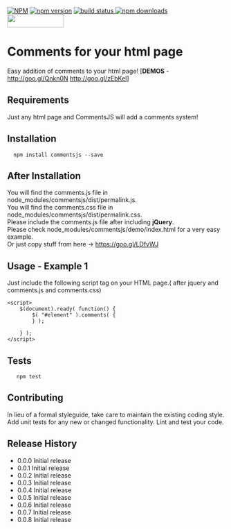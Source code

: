 [![NPM](https://nodei.co/npm/CommentsJS.png?downloads=true&downloadRank=true&stars=true)](https://www.npmjs.com/package/CommentsJS)
[![npm version](https://badge.fury.io/js/CommentsJS.svg)](https://www.npmjs.com/package/CommentsJS)
<a href="https://www.npmjs.com/package/CommentsJS">
    <img src="https://img.shields.io/travis/badges/shields.svg"
         alt="build status">
</a>
[![npm downloads](https://img.shields.io/npm/dm/CommentsJS.svg?style=flat)](https://www.npmjs.com/package/CommentsJS)
<a href="http://bower.io/search/?q=CommentsJS">
<img src="http://benschwarz.github.io/bower-badges/badge@2x.png" width="130" height="30">
</a>       

Comments for your html page
=======================================

Easy addition of comments to your html page! [**DEMOS** - http://goo.gl/Qnkn0N http://goo.gl/zEbKel] 

## Requirements

Just any html page and CommentsJS will add a comments system! 

## Installation

```shell
  npm install commentsjs --save
```

## After Installation

You will find the comments.js file in node_modules/commentsjs/dist/permalink.js.      
You will find the comments.css file in node_modules/commentsjs/dist/permalink.css.      
Please include the comments.js file after including **jQuery**.     
Please check node_modules/commentsjs/demo/index.html for a very easy example.    
Or just copy stuff from here -> https://goo.gl/LDfvWJ
  
## Usage - Example 1

Just include the following script tag on your HTML page.( after jquery and comments.js and comments.css)        

```
<script>
	$(document).ready( function() {
		$( "#element" ).comments( {
		} );
		
	} );
</script>

```


## Tests

```shell
   npm test
```

## Contributing

In lieu of a formal styleguide, take care to maintain the existing coding style.
Add unit tests for any new or changed functionality. Lint and test your code.

## Release History

* 0.0.0 Initial release
* 0.0.1 Initial release
* 0.0.2 Initial release
* 0.0.3 Initial release
* 0.0.4 Initial release
* 0.0.5 Initial release
* 0.0.6 Initial release
* 0.0.7 Initial release
* 0.0.8 Initial release
